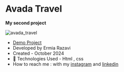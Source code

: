 # Avada Travel
 **My second project**

![avada_travel](https://github.com/user-attachments/assets/e729b009-f9b7-4842-89f0-57c8fa6c4049)


- [Demo Project](https://ermiarzv.github.io/Avada-travel/)
- Developed by Ermia Razavi
- Created - October 2024
- 🤖 Technologies Used - Html , css 
- How to reach me : with my
[instagram](https://www.instagram.com/ermia_razavi.dev) and
[linkedin](https://www.linkedin.com/in/ermia-razavi-a611312a3/)

